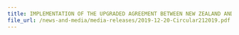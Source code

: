 ```yaml
---
title: IMPLEMENTATION OF THE UPGRADED AGREEMENT BETWEEN NEW ZEALAND AND SINGAPORE ON A CLOSER ECONOMIC PARTNERSHIP (ANZSCEP) CHAPTER 3 RULES OF ORIGIN (ROO) AND ORIGIN PROCEDURES
file_url: /news-and-media/media-releases/2019-12-20-Circular212019.pdf
---
```

